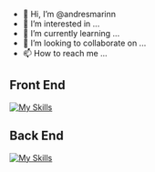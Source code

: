 - 👋 Hi, I’m @andresmarinn
- 👀 I’m interested in ...
- 🌱 I’m currently learning ...
- 💞️ I’m looking to collaborate on ...
- 📫 How to reach me ...

## Front End

[![My Skills](https://skillicons.dev/icons?i=js,html,css,vue)](https://skillicons.dev)

## Back End

[![My Skills](https://skillicons.dev/icons?i=nodejs,php)](https://skillicons.dev)

<!---
andresmarinn/andresmarinn is a ✨ special ✨ repository because its `README.md` (this file) appears on your GitHub profile.
You can click the Preview link to take a look at your changes.
--->
